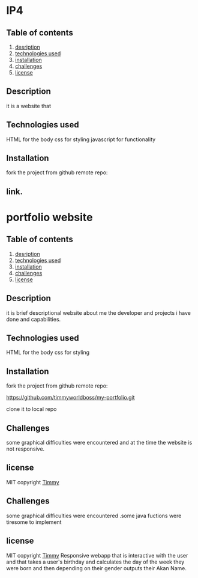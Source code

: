# IP4


## Table of contents
1. [desription](#description)
2. [technologies used](#technologiesused)
3. [installation](#installation)
4. [challenges](#challenges)
5. [license](#license)

## Description
it is a website that 
## Technologies used
HTML for the body
css for styling
javascript for functionality
## Installation
fork the project from github remote repo:
## link.
# portfolio website
## Table of contents
1. [desription](#description)
2. [technologies used](#technologiesused)
3. [installation](#installation)
4. [challenges](#challenges)
5. [license](#license)

## Description
it is brief descriptional website about me the developer and projects i have done and capabilities.
## Technologies used
HTML for the body
css for styling
## Installation
fork the project from github remote repo:

https://github.com/timmyworldboss/my-portfolio.git

clone it to local repo
## Challenges
some graphical difficulties were encountered and at the time the website is not responsive.
## license
MIT  copyright [Timmy](/LICENSE.md)

## Challenges
some graphical difficulties were encountered .some java fuctions were tiresome to implement
## license
MIT  copyright [Timmy](/LICENSE.md)
Responsive webapp that is interactive with the user and  that takes a user's birthday and calculates the day of the week they were born and then depending on their gender outputs their Akan Name. 